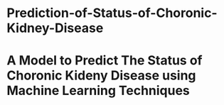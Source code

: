 # Prediction-of-Status-of-Choronic-Kidney-Disease
# A Model to Predict The Status of Choronic Kideny Disease using Machine Learning Techniques
